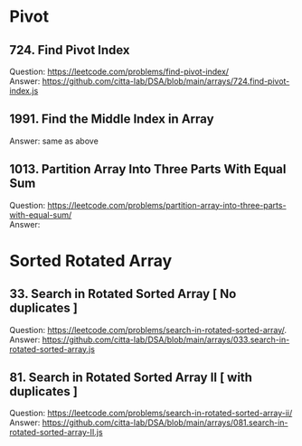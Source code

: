 # Pivot

## 724. Find Pivot Index
Question: https://leetcode.com/problems/find-pivot-index/    
Answer: https://github.com/citta-lab/DSA/blob/main/arrays/724.find-pivot-index.js 

## 1991. Find the Middle Index in Array
Answer: same as above 

## 1013. Partition Array Into Three Parts With Equal Sum
Question: https://leetcode.com/problems/partition-array-into-three-parts-with-equal-sum/  
Answer: 

# Sorted Rotated Array

## 33. Search in Rotated Sorted Array [ No duplicates ] 
Question: https://leetcode.com/problems/search-in-rotated-sorted-array/. 
Answer: https://github.com/citta-lab/DSA/blob/main/arrays/033.search-in-rotated-sorted-array.js 

## 81. Search in Rotated Sorted Array II  [ with duplicates ] 
Question: https://leetcode.com/problems/search-in-rotated-sorted-array-ii/ 
Answer: https://github.com/citta-lab/DSA/blob/main/arrays/081.search-in-rotated-sorted-array-II.js  
